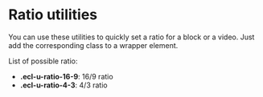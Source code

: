 # Ratio utilities

You can use these utilities to quickly set a ratio for a block or a video. Just
add the corresponding class to a wrapper element.

List of possible ratio:

* **.ecl-u-ratio-16-9**: 16/9 ratio
* **.ecl-u-ratio-4-3**: 4/3 ratio
